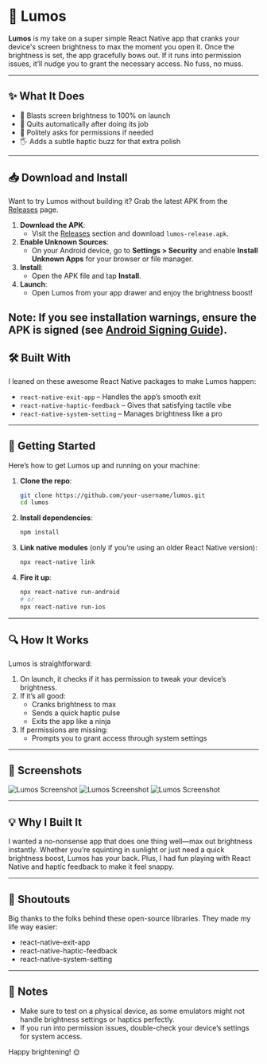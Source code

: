 # 🌟 Lumos

**Lumos** is my take on a super simple React Native app that cranks your device's screen brightness to max the moment you open it. Once the brightness is set, the app gracefully bows out. If it runs into permission issues, it’ll nudge you to grant the necessary access. No fuss, no muss.

---

## ✨ What It Does

- 🔆 Blasts screen brightness to 100% on launch
- 🚪 Quits automatically after doing its job
- 🔐 Politely asks for permissions if needed
- 🖐️ Adds a subtle haptic buzz for that extra polish

---

## 📥 Download and Install

Want to try Lumos without building it? Grab the latest APK from the [Releases](https://github.com/YashvardhanShekhar/Lumos/releases/tag/v1.0.0) page.

1. **Download the APK**:
   - Visit the [Releases](https://github.com/YashvardhanShekhar/Lumos/releases) section and download `lumos-release.apk`.
2. **Enable Unknown Sources**:
   - On your Android device, go to **Settings > Security** and enable **Install Unknown Apps** for your browser or file manager.
3. **Install**:
   - Open the APK file and tap **Install**.
4. **Launch**:
   - Open Lumos from your app drawer and enjoy the brightness boost!

**Note**: If you see installation warnings, ensure the APK is signed (see [Android Signing Guide](https://developer.android.com/studio/publish/app-signing)).
---

## 🛠️ Built With

I leaned on these awesome React Native packages to make Lumos happen:

- `react-native-exit-app` – Handles the app’s smooth exit
- `react-native-haptic-feedback` – Gives that satisfying tactile vibe
- `react-native-system-setting` – Manages brightness like a pro

---

## 🚀 Getting Started

Here’s how to get Lumos up and running on your machine:

1. **Clone the repo**:

   ```bash
   git clone https://github.com/your-username/lumos.git
   cd lumos
   ```

2. **Install dependencies**:

   ```bash
   npm install
   ```

3. **Link native modules** (only if you’re using an older React Native version):

   ```bash
   npx react-native link
   ```

4. **Fire it up**:

   ```bash
   npx react-native run-android
   # or
   npx react-native run-ios
   ```

---

## 🔍 How It Works

Lumos is straightforward:

1. On launch, it checks if it has permission to tweak your device’s brightness.
2. If it’s all good:
   - Cranks brightness to max
   - Sends a quick haptic pulse
   - Exits the app like a ninja
3. If permissions are missing:
   - Prompts you to grant access through system settings

---

## 📸 Screenshots

![Lumos Screenshot](images/img_1.png)
![Lumos Screenshot](images/img_2.png)
![Lumos Screenshot](images/img_3.png)


---

## 💡 Why I Built It

I wanted a no-nonsense app that does one thing well—max out brightness instantly. Whether you’re squinting in sunlight or just need a quick brightness boost, Lumos has your back. Plus, I had fun playing with React Native and haptic feedback to make it feel snappy.

---

## 🙏 Shoutouts

Big thanks to the folks behind these open-source libraries. They made my life way easier:

- react-native-exit-app
- react-native-haptic-feedback
- react-native-system-setting

---

## 📝 Notes

- Make sure to test on a physical device, as some emulators might not handle brightness settings or haptics perfectly.
- If you run into permission issues, double-check your device’s settings for system access.

Happy brightening! 🌞
